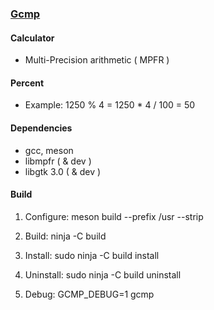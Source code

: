 ### [Gcmp](https://github.com/vl-nix/gcmp)

#### Calculator

* Multi-Precision arithmetic ( MPFR )


#### Percent

* Example: 1250 % 4 = 1250 * 4 / 100 = 50


#### Dependencies

* gcc, meson
* libmpfr ( & dev )
* libgtk 3.0 ( & dev )


#### Build

1. Configure: meson build --prefix /usr --strip

2. Build: ninja -C build

3. Install: sudo ninja -C build install

4. Uninstall: sudo ninja -C build uninstall

5. Debug: GCMP_DEBUG=1 gcmp
